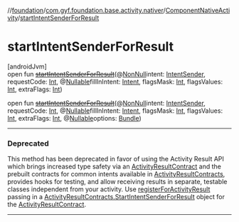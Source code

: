 //[foundation](../../../index.md)/[com.gyf.foundation.base.activity.nativer](../index.md)/[ComponentNativeActivity](index.md)/[startIntentSenderForResult](start-intent-sender-for-result.md)

# startIntentSenderForResult

[androidJvm]\
open fun [~~startIntentSenderForResult~~](start-intent-sender-for-result.md)(@[NonNull](https://developer.android.com/reference/kotlin/androidx/annotation/NonNull.html)intent: [IntentSender](https://developer.android.com/reference/kotlin/android/content/IntentSender.html), requestCode: [Int](https://kotlinlang.org/api/core/kotlin-stdlib/kotlin/-int/index.html), @[Nullable](https://developer.android.com/reference/kotlin/androidx/annotation/Nullable.html)fillInIntent: [Intent](https://developer.android.com/reference/kotlin/android/content/Intent.html), flagsMask: [Int](https://kotlinlang.org/api/core/kotlin-stdlib/kotlin/-int/index.html), flagsValues: [Int](https://kotlinlang.org/api/core/kotlin-stdlib/kotlin/-int/index.html), extraFlags: [Int](https://kotlinlang.org/api/core/kotlin-stdlib/kotlin/-int/index.html))

open fun [~~startIntentSenderForResult~~](start-intent-sender-for-result.md)(@[NonNull](https://developer.android.com/reference/kotlin/androidx/annotation/NonNull.html)intent: [IntentSender](https://developer.android.com/reference/kotlin/android/content/IntentSender.html), requestCode: [Int](https://kotlinlang.org/api/core/kotlin-stdlib/kotlin/-int/index.html), @[Nullable](https://developer.android.com/reference/kotlin/androidx/annotation/Nullable.html)fillInIntent: [Intent](https://developer.android.com/reference/kotlin/android/content/Intent.html), flagsMask: [Int](https://kotlinlang.org/api/core/kotlin-stdlib/kotlin/-int/index.html), flagsValues: [Int](https://kotlinlang.org/api/core/kotlin-stdlib/kotlin/-int/index.html), extraFlags: [Int](https://kotlinlang.org/api/core/kotlin-stdlib/kotlin/-int/index.html), @[Nullable](https://developer.android.com/reference/kotlin/androidx/annotation/Nullable.html)options: [Bundle](https://developer.android.com/reference/kotlin/android/os/Bundle.html))

---

### Deprecated

This method has been deprecated in favor of using the Activity Result API which brings increased type safety via an [ActivityResultContract](https://developer.android.com/reference/kotlin/androidx/activity/result/contract/ActivityResultContract.html) and the prebuilt contracts for common intents available in [ActivityResultContracts](https://developer.android.com/reference/kotlin/androidx/activity/result/contract/ActivityResultContracts.html), provides hooks for testing, and allow receiving results in separate, testable classes independent from your activity. Use [registerForActivityResult](register-for-activity-result.md) passing in a [ActivityResultContracts.StartIntentSenderForResult](https://developer.android.com/reference/kotlin/androidx/activity/result/contract/ActivityResultContracts.StartIntentSenderForResult.html) object for the [ActivityResultContract](https://developer.android.com/reference/kotlin/androidx/activity/result/contract/ActivityResultContract.html).

---